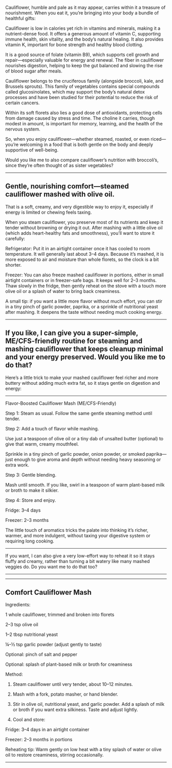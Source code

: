 Cauliflower, humble and pale as it may appear, carries within it a treasure of nourishment. When you eat it, you’re bringing into your body a bundle of healthful gifts:

Cauliflower is low in calories yet rich in vitamins and minerals, making it a nutrient-dense food. It offers a generous amount of vitamin C, supporting immune health, skin vitality, and the body’s natural healing. It also provides vitamin K, important for bone strength and healthy blood clotting.

It is a good source of folate (vitamin B9), which supports cell growth and repair—especially valuable for energy and renewal. The fiber in cauliflower nourishes digestion, helping to keep the gut balanced and slowing the rise of blood sugar after meals.

Cauliflower belongs to the cruciferous family (alongside broccoli, kale, and Brussels sprouts). This family of vegetables contains special compounds called glucosinolates, which may support the body’s natural detox processes and have been studied for their potential to reduce the risk of certain cancers.

Within its soft florets also lies a good dose of antioxidants, protecting cells from damage caused by stress and time. The choline it carries, though modest in amount, is important for memory, learning, and the health of the nervous system.

So, when you enjoy cauliflower—whether steamed, roasted, or even riced—you’re welcoming in a food that is both gentle on the body and deeply supportive of well-being.

Would you like me to also compare cauliflower’s nutrition with broccoli’s, since they’re often thought of as sister vegetables?

---

## Gentle, nourishing comfort—steamed cauliflower mashed with olive oil. 
That is a soft, creamy, and very digestible way to enjoy it, especially if energy is limited or chewing feels taxing.

When you steam cauliflower, you preserve most of its nutrients and keep it tender without browning or drying it out. After mashing with a little olive oil (which adds heart-healthy fats and smoothness), you’ll want to store it carefully:

Refrigerator: Put it in an airtight container once it has cooled to room temperature. It will generally last about 3–4 days. Because it’s mashed, it is more exposed to air and moisture than whole florets, so the clock is a bit shorter.

Freezer: You can also freeze mashed cauliflower in portions, either in small airtight containers or in freezer-safe bags. It keeps well for 2–3 months. Thaw slowly in the fridge, then gently reheat on the stove with a touch more olive oil or a splash of water to bring back creaminess.


A small tip: if you want a little more flavor without much effort, you can stir in a tiny pinch of garlic powder, paprika, or a sprinkle of nutritional yeast after mashing. It deepens the taste without needing much cooking energy.

---
If you like, I can give you a super-simple, ME/CFS-friendly routine for steaming and mashing cauliflower that keeps cleanup minimal and your energy preserved. Would you like me to do that?
---

Here’s a little trick to make your mashed cauliflower feel richer and more buttery without adding much extra fat, so it stays gentle on digestion and energy:


---

Flavor-Boosted Cauliflower Mash (ME/CFS-Friendly)

Step 1: Steam as usual.
Follow the same gentle steaming method until tender.

Step 2: Add a touch of flavor while mashing.

Use just a teaspoon of olive oil or a tiny dab of unsalted butter (optional) to give that warm, creamy mouthfeel.

Sprinkle in a tiny pinch of garlic powder, onion powder, or smoked paprika—just enough to give aroma and depth without needing heavy seasoning or extra work.


Step 3: Gentle blending.

Mash until smooth. If you like, swirl in a teaspoon of warm plant-based milk or broth to make it silkier.


Step 4: Store and enjoy.

Fridge: 3–4 days

Freezer: 2–3 months


The little touch of aromatics tricks the palate into thinking it’s richer, warmer, and more indulgent, without taxing your digestive system or requiring long cooking.


---

If you want, I can also give a very low-effort way to reheat it so it stays fluffy and creamy, rather than turning a bit watery like many mashed veggies do. Do you want me to do that too?

---

---

## Comfort Cauliflower Mash

Ingredients:

1 whole cauliflower, trimmed and broken into florets

2–3 tsp olive oil

1–2 tbsp nutritional yeast

¼–½ tsp garlic powder (adjust gently to taste)

Optional: pinch of salt and pepper

Optional: splash of plant-based milk or broth for creaminess


Method:

1. Steam cauliflower until very tender, about 10–12 minutes.


2. Mash with a fork, potato masher, or hand blender.


3. Stir in olive oil, nutritional yeast, and garlic powder. Add a splash of milk or broth if you want extra silkiness. Taste and adjust lightly.


4. Cool and store:

Fridge: 3–4 days in an airtight container

Freezer: 2–3 months in portions




Reheating tip: Warm gently on low heat with a tiny splash of water or olive oil to restore creaminess, stirring occasionally.


---

